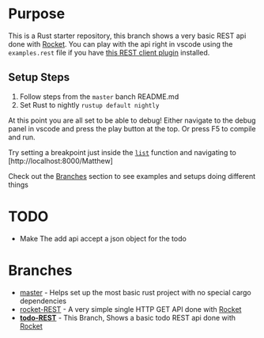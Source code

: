 # Purpose
This is a Rust starter repository, this branch shows a very basic REST api done with [Rocket](https://rocket.rs/). 
You can play with the api right in vscode using the `examples.rest` file if you have [this REST client plugin](https://marketplace.visualstudio.com/items?itemName=humao.rest-client) installed.

## Setup Steps
1. Follow steps from the `master` banch README.md
2. Set Rust to nightly `rustup default nightly`

At this point you are all set to be able to debug! Either navigate to the debug panel in vscode and press the play button at the top. Or press F5 to compile and run.

Try setting a breakpoint just inside the [`list`](./src/main.rs#L28) function and navigating to [http://localhost:8000/Matthew]

Check out the [Branches](#branches) section to see examples and setups doing different things

# TODO
 * Make The add api accept a json object for the todo

# Branches
 * [master](https://github.com/Matthew-Smith/rust_starter) - Helps set up the most basic rust project with no special cargo dependencies
 * [rocket-REST](https://github.com/Matthew-Smith/rust_starter/tree/rocket-REST) - A very simple single HTTP GET API done with [Rocket](https://rocket.rs/)
 * [**todo-REST**](https://github.com/Matthew-Smith/rust_starter/tree/todo-REST) - This Branch, Shows a basic todo REST api done with [Rocket](https://rocket.rs/)
